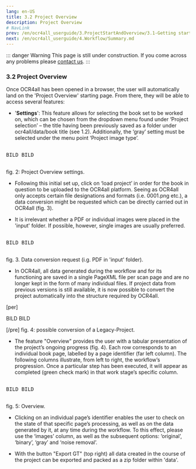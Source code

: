 ```yaml
---
lang: en-US
title: 3.2 Project Overview
description: Project Overview
# NavLink
prev: /en/ocr4all_userguide/3.ProjectStartAndOverview/3.1-Getting started.md
next: /en/ocr4all_userguide/4.Workflow/Summary.md
---
```

::: danger Warning
This page is still under construction.
If you come across any problems please [contact us](mailto:florian.langhanki@uni-wuerzburg.de).
:::
### 3.2	Project Overview
Once OCR4all has been opened in a browser, the user will automatically land on the 'Project Overview' starting page. From there, they will be able to access several features:

- '**Settings**': This feature allows for selecting the book set to be worked on, which can be chosen from the dropdown menu found under ‘Project selection’ – the title having been previously saved as a folder under ocr4all/data/book title (see 1.2). Additionally, the ‘gray’ setting must be selected under the menu point ‘Project image type’.

<pre>

BILD BILD

</pre>

fig. 2: Project Overview settings.

- Following this initial set up, click on ‘load project’ in order for the book in question to be uploaded to the OCR4all platform. Seeing as OCR4all only accepts certain file designations and formats (i.e. 0001.png etc.), a data conversion might be requested which can be directly carried out in OCR4all (fig. 3).
 
- It is irrelevant whether a PDF or individual images were placed in the 'input' folder. If possible, however, single images are usually preferred.

<pre>

BILD BILD

</pre>

fig. 3. Data conversion request (i.g. PDF in 'input' folder).

- In OCR4all, all data generated during the workflow and for its functioning are saved in a single PageXML file per scan page and are no longer kept in the form of many individual files. If project data from previous versions is still available, it is now possible to convert the project automatically into the structure required by OCR4all.

[per]

BILD BILD

[/pre]
fig. 4: possible conversion of a Legacy-Project.

- The feature "Overview" provides the user with a tabular presentation of the project’s ongoing progress (fig. 4). Each row corresponds to an individual book page, labelled by a page identifier (far left column). The following columns illustrate, from left to right, the workflow’s progression. Once a particular step has been executed, it will appear as completed (green check mark) in that work stage’s specific column.
 
<pre>

BILD BILD

</pre>
 
fig. 5: Overview.

- Clicking on an individual page’s identifier enables the user to check on the state of that specific page’s processing, as well as on the data generated by it, at any time during the workflow. To this effect, please use the ‘images’ column, as well as the subsequent options: ‘original’, ‘binary’, ‘gray’ and ‘noise removal’.

- With the button "Export GT" (top right) all data created in the course of the project can be exported and packed as a zip folder within 'data'.
